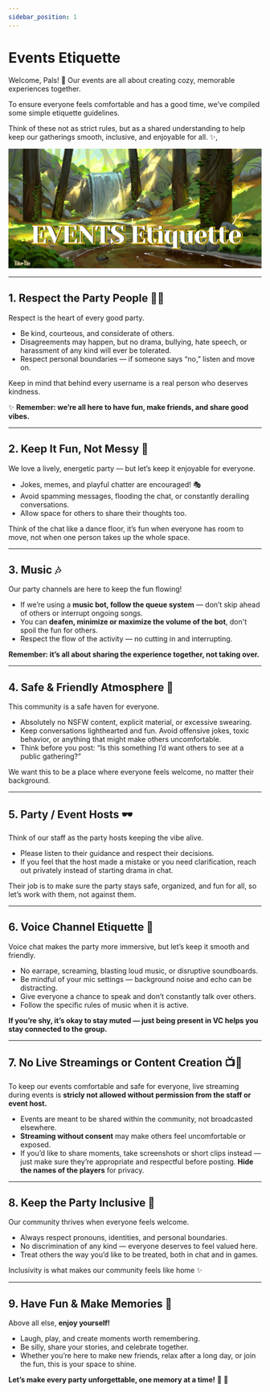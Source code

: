 ```yaml
---
sidebar_position: 1
---
```


# Events Etiquette

Welcome, Pals! 🥳 
Our events are all about creating cozy, memorable experiences together. 

To ensure everyone feels comfortable and has a good time, we’ve compiled some simple etiquette guidelines. 

Think of these not as strict rules, but as a shared understanding to help keep our gatherings smooth, inclusive, and enjoyable for all. ✨,

![Event Etiquette](./img/event_etiquette.png)  

---

## 1. Respect the Party People 💃🕺
Respect is the heart of every good party.
 - Be kind, courteous, and considerate of others.
 - Disagreements may happen, but no drama, bullying, hate speech, or harassment of any kind will ever be tolerated.
 - Respect personal boundaries — if someone says “no,” listen and move on.

Keep in mind that behind every username is a real person who deserves kindness.

✨ **Remember: we’re all here to have fun, make friends, and share good vibes.**

---
 
## 2. Keep It Fun, Not Messy 🍹
We love a lively, energetic party — but let’s keep it enjoyable for everyone.
 - Jokes, memes, and playful chatter are encouraged! 🎭
 - Avoid spamming messages, flooding the chat, or constantly derailing conversations.
 - Allow space for others to share their thoughts too.

Think of the chat like a dance floor, it’s fun when everyone has room to move, not when one person takes up the whole space. 

---

## 3. Music  🎶
Our party channels are here to keep the fun flowing!
 - If we’re using a **music bot, follow the queue system** — don’t skip ahead of others or interrupt ongoing songs.
 - You can **deafen, minimize or maximize the volume of the bot**, don't spoil the fun for others.
 - Respect the flow of the activity — no cutting in and interrupting.

**Remember: it’s all about sharing the experience together, not taking over.**

---

## 4. Safe & Friendly Atmosphere 🌈
This community is a safe haven for everyone.
 - Absolutely no NSFW content, explicit material, or excessive swearing.
 - Keep conversations lighthearted and fun. Avoid offensive jokes, toxic behavior, or anything that might make others uncomfortable.
 - Think before you post: “Is this something I’d want others to see at a public gathering?”

We want this to be a place where everyone feels welcome, no matter their background.

---

## 5. Party / Event Hosts 🕶️
Think of our staff as the party hosts keeping the vibe alive.
 - Please listen to their guidance and respect their decisions.
 - If you feel that the host made a mistake or you need clarification, reach out privately instead of starting drama in chat.

Their job is to make sure the party stays safe, organized, and fun for all, so let’s work with them, not against them. 

---

## 6. Voice Channel Etiquette 🎤
Voice chat makes the party more immersive, but let’s keep it smooth and friendly.
 - No earrape, screaming, blasting loud music, or disruptive soundboards.
 - Be mindful of your mic settings — background noise and echo can be distracting.
 - Give everyone a chance to speak and don’t constantly talk over others.
 - Follow the specific rules of music when it is active.

**If you’re shy, it’s okay to stay muted — just being present in VC helps you stay connected to the group.**

---

## 7. No Live Streamings or Content Creation 📺🚫
To keep our events comfortable and safe for everyone, live streaming during events is **stricly not allowed without permission from the staff or event host.**
 - Events are meant to be shared within the community, not broadcasted elsewhere.
 - **Streaming without consent** may make others feel uncomfortable or exposed.
 - If you’d like to share moments, take screenshots or short clips instead — just make sure they’re appropriate and respectful before posting. **Hide the names of the players** for privacy.

---

## 8. Keep the Party Inclusive 💌
Our community thrives when everyone feels welcome.
 - Always respect pronouns, identities, and personal boundaries.
 - No discrimination of any kind — everyone deserves to feel valued here.
 - Treat others the way you’d like to be treated, both in chat and in games.

Inclusivity is what makes our community feels like home ✨

---

## 9. Have Fun & Make Memories 📸
Above all else, **enjoy yourself!**
 - Laugh, play, and create moments worth remembering.
 - Be silly, share your stories, and celebrate together.
 - Whether you’re here to make new friends, relax after a long day, or join the fun, this is your space to shine.

**Let’s make every party unforgettable, one memory at a time!**  🥰 💚
